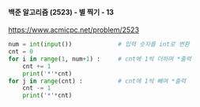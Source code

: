 #### 백준 알고리즘 (2523) - 별 찍기 - 13

 https://www.acmicpc.net/problem/2523



```python
num = int(input())             # 입력 숫자를 int로 변환
cnt = 0                        
for i in range(1, num+1) :     # cnt에 1씩 더하며 *출력
    cnt += 1
    print('*'*cnt)
for j in range(cnt) :          # cnt에 1씩 빼며 *출력
    cnt -= 1 
    print('*'*cnt)
```

